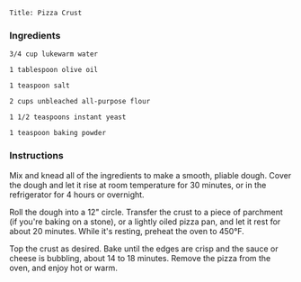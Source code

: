 ~~~ recipe-info
Title: Pizza Crust
~~~

### Ingredients

~~~ recipe-ingredients
3/4 cup lukewarm water

1 tablespoon olive oil

1 teaspoon salt

2 cups unbleached all-purpose flour

1 1/2 teaspoons instant yeast

1 teaspoon baking powder
~~~


### Instructions

Mix and knead all of the ingredients to make a smooth, pliable dough. Cover the dough and let it rise at room
temperature for 30 minutes, or in the refrigerator for 4 hours or overnight.

Roll the dough into a 12" circle. Transfer the crust to a piece of parchment (if you're baking on a stone), or a lightly
oiled pizza pan, and let it rest for about 20 minutes. While it's resting, preheat the oven to 450°F.

Top the crust as desired. Bake until the edges are crisp and the sauce or cheese is bubbling, about 14 to 18 minutes.
Remove the pizza from the oven, and enjoy hot or warm.
